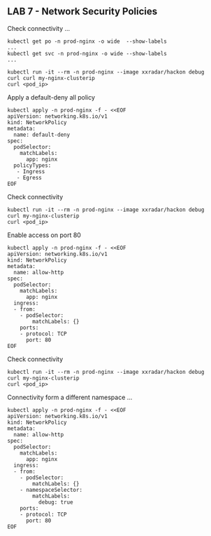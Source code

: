 ## LAB 7 - Network Security Policies
Check connectivity ...

```
kubectl get po -n prod-nginx -o wide  --show-labels
...
kubectl get svc -n prod-nginx -o wide --show-labels
...
```
```
kubectl run -it --rm -n prod-nginx --image xxradar/hackon debug
curl curl my-nginx-clusterip
curl <pod_ip>
```
Apply a default-deny all policy
```
kubectl apply -n prod-nginx -f - <<EOF
apiVersion: networking.k8s.io/v1
kind: NetworkPolicy
metadata:
  name: default-deny
spec:
  podSelector:
    matchLabels:
      app: nginx
  policyTypes:
   - Ingress
   - Egress
EOF
```
Check connectivity
```
kubectl run -it --rm -n prod-nginx --image xxradar/hackon debug
curl my-nginx-clusterip
curl <pod_ip>
```
Enable access on port 80
```
kubectl apply -n prod-nginx -f - <<EOF
apiVersion: networking.k8s.io/v1
kind: NetworkPolicy
metadata:
  name: allow-http
spec:
  podSelector:
    matchLabels:
      app: nginx
  ingress:
  - from:
    - podSelector:
        matchLabels: {}
    ports:
    - protocol: TCP
      port: 80
EOF
```
Check connectivity
```
kubectl run -it --rm -n prod-nginx --image xxradar/hackon debug
curl my-nginx-clusterip
curl <pod_ip>
```
Connectivity form a different namespace ...
```
kubectl apply -n prod-nginx -f - <<EOF
apiVersion: networking.k8s.io/v1
kind: NetworkPolicy
metadata:
  name: allow-http
spec:
  podSelector:
    matchLabels:
      app: nginx
  ingress:
  - from:
    - podSelector:
        matchLabels: {}
    - namespaceSelector:
        matchLabels:
          debug: true
    ports:
    - protocol: TCP
      port: 80
EOF
```
